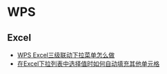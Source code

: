 # WPS 

## Excel

- [WPS Excel三级联动下拉菜单怎么做](https://www.office26.com/wps/wps_20206.html)
- [在Excel下拉列表中选择值时如何自动填充其他单元格](https://zh-cn.extendoffice.com/documents/excel/2400-excel-drop-down-list-auto-populate.html)
